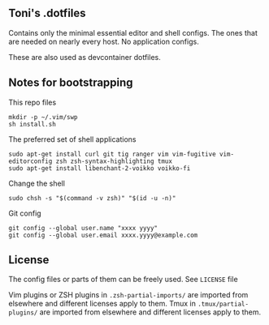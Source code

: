 Toni's .dotfiles
---------------

Contains only the minimal essential editor and shell configs. The ones that are needed on nearly every host.
No application configs.

These are also used as devcontainer dotfiles.

Notes for bootstrapping
-----------------------

This repo files

    mkdir -p ~/.vim/swp
    sh install.sh

The preferred set of shell applications

    sudo apt-get install curl git tig ranger vim vim-fugitive vim-editorconfig zsh zsh-syntax-highlighting tmux
    sudo apt-get install libenchant-2-voikko voikko-fi

Change the shell

    sudo chsh -s "$(command -v zsh)" "$(id -u -n)"

Git config

    git config --global user.name "xxxx yyyy"
    git config --global user.email xxxx.yyyy@example.com

License
-------

The config files or parts of them can be freely used. See `LICENSE` file

Vim plugins or ZSH plugins in `.zsh-partial-imports/` are imported from elsewhere and different licenses apply to them.
Tmux in `.tmux/partial-plugins/` are imported from elsewhere and different licenses apply to them.
